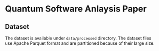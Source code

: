 # Quantum Software Anlaysis Paper

## Dataset

The dataset is available under `data/processed` directory. The dataset files use Apache Parquet format and are partitioned because of their large size.
